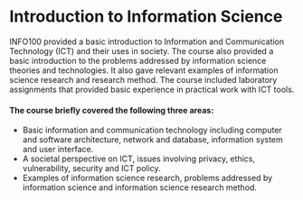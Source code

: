 # Introduction to Information Science
INFO100 provided a basic introduction to Information and Communication Technology (ICT) and their uses in society. The course also provided a basic introduction to the problems addressed by information science theories and technologies. It also gave relevant examples of information science research and research method. The course included laboratory assignments that provided basic experience in practical work with ICT tools.

#### The course briefly covered the following three areas:

* Basic information and communication technology including computer and software architecture, network and database, information system and user interface.
* A societal perspective on ICT, issues involving privacy, ethics, vulnerability, security and ICT policy.
* Examples of information science research, problems addressed by information science and information science research method.
